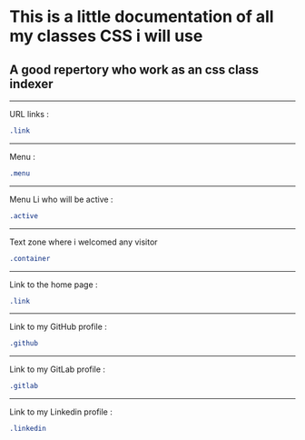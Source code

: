 # This is a little documentation of all my classes CSS i will use
## A good repertory who work as an css class indexer
---------------------------------------------------
URL links :
```css
.link
```
---------------------------------------------------
Menu :
```css
.menu
```
---------------------------------------------------
Menu Li who will be active :
```css
.active
```

---------------------------------------------------
Text zone where i welcomed any visitor
```css
.container
```

---------------------------------------------------
Link to the home page :
```css
.link
```

---------------------------------------------------
Link to my GitHub profile : 
```css
.github
```

---------------------------------------------------
Link to my GitLab profile : 
```css
.gitlab
```

---------------------------------------------------
Link to my Linkedin profile : 
```css
.linkedin
```
